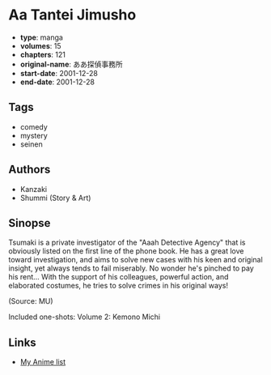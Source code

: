 # Aa Tantei Jimusho

-   **type**: manga
-   **volumes**: 15
-   **chapters**: 121
-   **original-name**: ああ探偵事務所
-   **start-date**: 2001-12-28
-   **end-date**: 2001-12-28

## Tags

-   comedy
-   mystery
-   seinen

## Authors

-   Kanzaki
-   Shummi (Story & Art)

## Sinopse

Tsumaki is a private investigator of the "Aaah Detective Agency" that is obviously listed on the first line of the phone book. He has a great love toward investigation, and aims to solve new cases with his keen and original insight, yet always tends to fail miserably. No wonder he's pinched to pay his rent... With the support of his colleagues, powerful action, and elaborated costumes, he tries to solve crimes in his original ways!

(Source: MU)

Included one-shots:
Volume 2: Kemono Michi

## Links

-   [My Anime list](https://myanimelist.net/manga/17386/Aa_Tantei_Jimusho)
